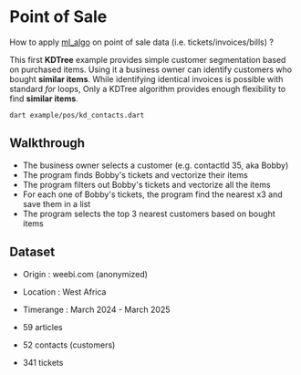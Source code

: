 # Point of Sale

How to apply [ml_algo](https://pub.dev/packages/ml_algo) on point of sale data (i.e. tickets/invoices/bills) ?

This first __KDTree__ example provides simple customer segmentation based on purchased items.
Using it a business owner can identify customers who bought __similar items__.
While identifying identical invoices is possible with standard _for_ loops,
Only a KDTree algorithm provides enough flexibility to find __similar items__.

```shell
dart example/pos/kd_contacts.dart
```

## Walkthrough

- The business owner selects a customer (e.g. contactId 35, aka Bobby)
- The program finds Bobby's tickets and vectorize their items 
- The program filters out Bobby's tickets and vectorize all the items
- For each one of Bobby's tickets, the program find the nearest x3 and save them in a list 
- The program selects the top 3 nearest customers based on bought items

## Dataset

- Origin : weebi.com (anonymized)
- Location : West Africa
- Timerange : March 2024 - March 2025

- 59 articles
- 52 contacts (customers)
- 341 tickets